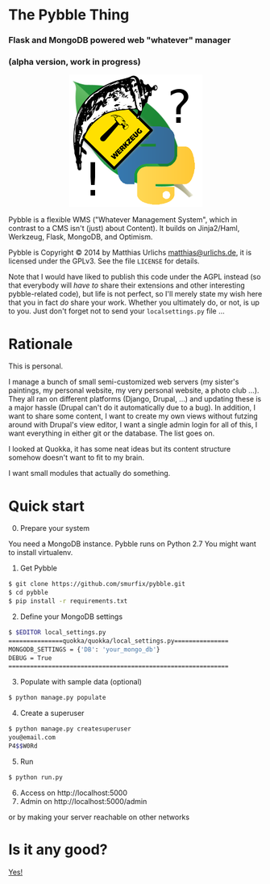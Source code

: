The Pybble Thing
===============================================

### Flask and MongoDB powered web "whatever" manager
### (alpha version, work in progress)

<p align="center">
<img src="docs/logo_256.png" alt="Pybble WMS" />
</p>


Pybble is a flexible WMS ("Whatever Management System", which in contrast
to a CMS isn't (just) about Content). It builds on 
Jinja2/Haml, Werkzeug, Flask, MongoDB, and Optimism.

Pybble is Copyright © 2014 by Matthias Urlichs <matthias@urlichs.de>,
it is licensed under the GPLv3. See the file `LICENSE` for details.

Note that I would have liked to publish this code under the AGPL instead
(so that everybody will _have to_ share their extensions and other
interesting pybble-related code), but life is not perfect, so I'll merely
state my wish here that you in fact _do_ share your work. Whether you
ultimately do, or not, is up to you. Just don't forget not to send your
``localsettings.py`` file …


Rationale
==========

This is personal.

I manage a bunch of small semi-customized web servers (my sister's
paintings, my personal website, my very personal website, a photo club …).
They all ran on different platforms (Django, Drupal, …) and updating these
is a major hassle (Drupal can't do it automatically due to a bug).
In addition, I want to share some content, I want to create my own views
without futzing around with Drupal's view editor, I want a single
admin login for all of this, I want everything in either git or the
database. The list goes on.

I looked at Quokka, it has some neat ideas but its content structure
somehow doesn't want to fit to my brain.

I want small modules that actually do something.


Quick start
============

0. Prepare your system

You need a MongoDB instance.
Pybble runs on Python 2.7
You might want to install virtualenv.

1. Get Pybble

```bash
$ git clone https://github.com/smurfix/pybble.git
$ cd pybble
$ pip install -r requirements.txt
```

2. Define your MongoDB settings

```bash
$ $EDITOR local_settings.py
===============quokka/quokka/local_settings.py===============
MONGODB_SETTINGS = {'DB': 'your_mongo_db'}
DEBUG = True
=============================================================
```

3. Populate with sample data (optional)

```bash
$ python manage.py populate 

```

4. Create a superuser

```bash
$ python manage.py createsuperuser
you@email.com
P4$$W0Rd
```

5. Run

```bash
$ python run.py
```
6. Access on http://localhost:5000 
7. Admin on http://localhost:5000/admin

or by making your server reachable on other networks

Is it any good?
==============

[Yes!](https://news.ycombinator.com/item?id=3067434)


